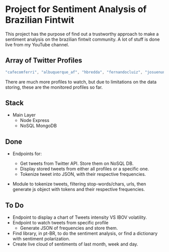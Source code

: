 # Project for **Sentiment Analysis** of Brazilian Fintwit

This project has the purpose of find out a trustworthy approach to make a sentiment analysis on the brazilian fintwit community. A lot of stuff is done live from my YouTube channel.

## Array of Twitter Profiles

```javascript
"cafecomferri", "albuquerque_af", "hbredda", "fernandocluiz", "josuenunes", "PabloSpyer", "quantzed", "MeninRibeiro", "ThiagoNigro", "helocruz"
``` 

There are much more profiles to watch, but due to limitations on the data storing, these are the monitored profiles so far.

## Stack

- Main Layer
    - Node Express
    - NoSQL MongoDB

## Done

- Endpoints for:
    - Get tweets from Twitter API. Store them on NoSQL DB.
    - Display stored tweets from either all profiles or a specific one.
    - Tokenize tweet into JSON, with their respective frequencies.

- Module to tokenize tweets, filtering stop-words/chars, urls, then generate js object with tokens and their respective frequencies.

## To Do

- Endpoint to display a chart of Tweets intensity VS IBOV volatility.
- Endpoint to watch tweets from specific profile
	- Generate JSON of frequencies and store them.
- Find library, in pt-BR, to do the sentiment analysis, or find a dictionary with sentiment polarization.
- Create live cloud of sentiments of last month, week and day.
